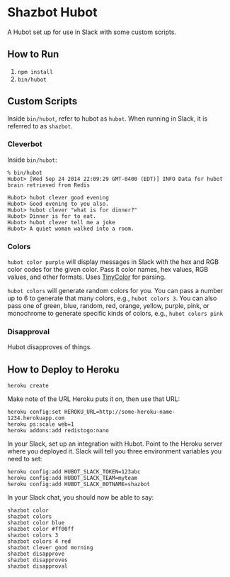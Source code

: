 # Shazbot Hubot

A Hubot set up for use in Slack with some custom scripts.

## How to Run

1. `npm install`
1. `bin/hubot`

## Custom Scripts

Inside `bin/hubot`, refer to hubot as `hubot`. When running in Slack, it is referred to as `shazbot`.

### Cleverbot

Inside `bin/hubot`:

    % bin/hubot
    Hubot> [Wed Sep 24 2014 22:09:29 GMT-0400 (EDT)] INFO Data for hubot brain retrieved from Redis

    Hubot> hubot clever good evening
    Hubot> Good evening to you also.
    Hubot> hubot clever "what is for dinner?"
    Hubot> Dinner is for to eat.
    Hubot> hubot clever tell me a joke
    Hubot> A quiet woman walked into a room.

### Colors

`hubot color purple` will display messages in Slack with the hex and RGB color codes for the given color. Pass it color names, hex values, RGB values, and other formats. Uses [TinyColor](https://github.com/bgrins/TinyColor) for parsing.

`hubot colors` will generate random colors for you. You can pass a number up to 6 to generate that many colors, e.g., `hubot colors 3`. You can also pass one of green, blue, random, red, orange, yellow, purple, pink, or monochrome to generate specific kinds of colors, e.g., `hubot colors pink`

### Disapproval

Hubot disapproves of things.

## How to Deploy to Heroku

    heroku create

Make note of the URL Heroku puts it on, then use that URL:

    heroku config:set HEROKU_URL=http://some-heroku-name-1234.herokuapp.com
    heroku ps:scale web=1
    heroku addons:add redistogo:nano

In your Slack, set up an integration with Hubot. Point to the Heroku server
where you deployed it. Slack will tell you three environment variables you need
to set:

    heroku config:add HUBOT_SLACK_TOKEN=123abc
    heroku config:add HUBOT_SLACK_TEAM=myteam
    heroku config:add HUBOT_SLACK_BOTNAME=shazbot

In your Slack chat, you should now be able to say:

    shazbot color
    shazbot colors
    shazbot color blue
    shazbot color #ff00ff
    shazbot colors 3
    shazbot colors 4 red
    shazbot clever good morning
    shazbot disapprove
    shazbot disapproves
    shazbot disapproval
